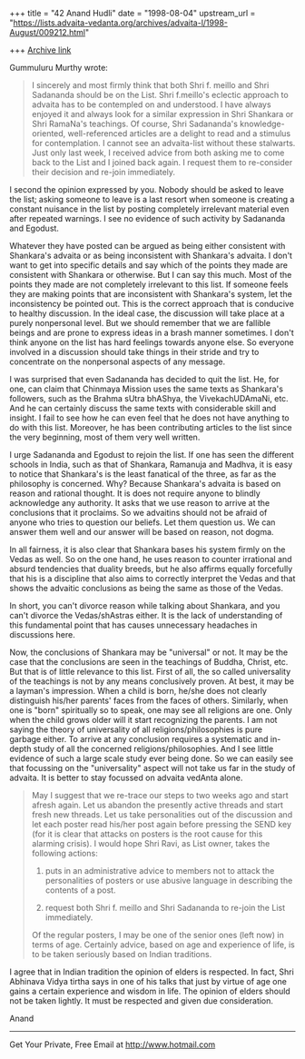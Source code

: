 +++
title = "42 Anand Hudli"
date = "1998-08-04"
upstream_url = "https://lists.advaita-vedanta.org/archives/advaita-l/1998-August/009212.html"

+++
[Archive link](https://lists.advaita-vedanta.org/archives/advaita-l/1998-August/009212.html)

 Gummuluru Murthy wrote:

>I sincerely and most firmly think that both Shri f. meillo and Shri
>Sadananda should be on the List. Shri f.meillo's eclectic approach to
>advaita has to be contempled on and understood. I have always enjoyed
>it and always look for a similar expression in Shri Shankara or Shri
>RamaNa's teachings. Of course, Shri Sadananda's knowledge-oriented,
>well-referenced articles are a delight to read and a stimulus for
>contemplation. I cannot see an advaita-list without these stalwarts.
>Just only last week, I received advice from both asking me to come
>back to the List and I joined back again. I request them to re-consider
>their decision and re-join immediately.
>

 I second the opinion expressed by you. Nobody should be asked to
 leave the list; asking someone to leave is a last resort when
  someone is creating a constant nuisance in the list by posting
 completely irrelevant material even after repeated warnings.
 I see no evidence of such activity by Sadananda and Egodust.

 Whatever they have posted can be argued as being either consistent
 with Shankara's advaita or as being inconsistent with Shankara's
 advaita. I don't want to get into specific details and say which
 of the points they made are consistent with Shankara or otherwise.
 But I can say this much. Most of the points they made are not
 completely irrelevant to this list. If someone feels they are making
 points that are inconsistent with Shankara's system, let the
 inconsistency be pointed out. This is the correct approach that is
 conducive to healthy discussion. In the ideal case, the discussion
 will take place at a purely nonpersonal level. But we should
 remember that we are fallible beings and are prone to express ideas
 in a brash manner sometimes. I don't think anyone on the list has
 hard feelings towards anyone else. So everyone involved in a
 discussion should take things in their stride and try to concentrate
 on the nonpersonal aspects of any message.

 I was surprised that even Sadananda has decided to quit the list.
 He, for one, can claim that Chinmaya Mission uses the same texts
 as Shankara's followers, such as the Brahma sUtra bhAShya, the
 VivekachUDAmaNi, etc. And he can certainly discuss the same texts
 with considerable skill and insight. I fail to see how he can even
 feel that he does not have anything to do with this list. Moreover,
 he has been contributing articles to the list since the very
 beginning, most of them very well written.

 I urge Sadananda and Egodust to rejoin the list. If one has seen
 the different schools in India, such as that of Shankara, Ramanuja
 and Madhva, it is easy to notice that Shankara's is the least
 fanatical of the three, as far as the philosophy is concerned.
 Why? Because Shankara's advaita is based on reason and rational
 thought. It is does not require anyone to blindly acknowledge any
 authority. It asks that we use reason to arrive at the conclusions
 that it proclaims. So we advaitins should not be afraid of anyone
 who tries to question our beliefs. Let them question us. We can
 answer them well and our answer will be based on reason, not dogma.

 In all fairness, it is also clear that Shankara bases his system
 firmly on the Vedas as well. So on the one hand, he uses reason to
 counter irrational and absurd tendencies that duality breeds, but he
 also affirms  equally forcefully that his is a discipline that also
 aims to correctly interpret the Vedas and that shows the advaitic
 conclusions as being the same as those of the Vedas.

 In short, you can't divorce reason while talking about Shankara, and
 you can't divorce the Vedas/shAstras either. It is the lack of
 understanding of this fundamental point that has causes unnecessary
 headaches in discussions here.

 Now, the conclusions of Shankara may be "universal" or not. It may
 be the case that the conclusions are seen in the teachings of
 Buddha, Christ, etc. But that is of little relevance to this list.
 First of all, the so called universality of the teachings is not
 by any means conclusively proven. At best, it may be a layman's
 impression. When a child is born, he/she does not clearly distinguish
 his/her parents' faces from the faces of others. Similarly, when one
 is "born" spiritually so to speak, one may see all religions are one.
 Only when the child grows older will it start recognizing the
 parents. I am not saying the theory of universality of all
 religions/philosophies is pure garbage either. To arrive at any
 conclusion  requires a systematic and
 in-depth study of all the concerned religions/philosophies. And I
 see little evidence of such a large scale study ever being done.
 So we can easily see that focussing on the "universality" aspect
 will not take us far in the study of advaita. It is better to stay
 focussed on advaita vedAnta alone.


>May I suggest that we re-trace our steps to two weeks ago and start
>afresh again. Let us abandon the presently active threads and start
>fresh new threads. Let us take personalities out of the discussion
>and let each poster read his/her post again before pressing the
>SEND key (for it is clear that attacks on posters is the root cause
>for this alarming crisis). I would hope Shri Ravi, as List owner,
>takes the following actions:
>
>1. puts in an administrative advice to members not to attack the
>personalities of posters or use abusive language in describing the
>contents of a post.
>
>2. request both Shri f. meillo and Shri Sadananda to re-join the List
>immediately.
>
>Of the regular posters, I may be one of the senior ones (left now) in
>terms of age. Certainly advice, based on age and experience of life,
>is to be taken seriously based on Indian traditions.
>

 I agree that in Indian tradition the opinion of elders is respected.
 In fact, Shri Abhinava Vidya tirtha says in one of his talks that
  just by virtue of age one gains a certain experience and wisdom
 in life. The opinion of elders should not be taken lightly. It must
 be respected and given due consideration.

 Anand

______________________________________________________
Get Your Private, Free Email at http://www.hotmail.com

